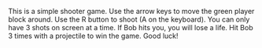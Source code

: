 This is a simple shooter game.
Use the arrow keys to move the green player block around.
Use the R button to shoot (A on the keyboard). You can only have 3 shots on screen at a time.
If Bob hits you, you will lose a life.
Hit Bob 3 times with a projectile to win the game.
Good luck!
